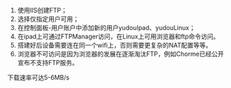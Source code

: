 1. 使用IIS创建FTP；
2. 选择仅指定用户可用；
3. 在控制面板-用户账户中添加新的用户yudouIpad、yudouLinux；
4. 在ipad上可通过FTPManager访问，在Linux上可用浏览器和ftp命令访问。
5. 搭建好后设备需要连在同一个wifi上，否则需要更复杂的NAT配置等等。
6. 浏览器不可访问是因为浏览器的发展在逐渐淘汰FTP，例如Chorme已经公开宣布不支持FTP服务。

下载速率可达5-6MB/s
